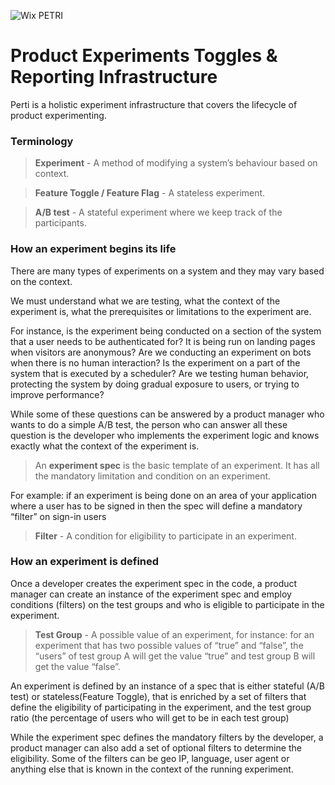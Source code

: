 ![Wix PETRI](http://static.wix.com/media/1a2c40_947e5f0e64d175a4534898a64d1a67d2.jpg)

# Product Experiments Toggles & Reporting Infrastructure

Perti is a holistic experiment infrastructure that covers the lifecycle of product experimenting.

### Terminology

> **Experiment** - A method of modifying a system’s behaviour based on context.

> **Feature Toggle / Feature Flag** - A stateless experiment.

> **A/B test** - A stateful experiment where we keep track of the participants.

### How an experiment begins its life
There are many types of experiments on a system and they may vary based on the context. 

We must understand what we are testing, what the context of the experiment is, what the prerequisites or limitations to the experiment are.

For instance, is the experiment being conducted on a section of the system that a user needs to be authenticated for? 
It is being run on landing pages when visitors are anonymous?
Are we conducting an experiment on bots when there is no human interaction?
Is the experiment on a part of the system that is executed by a scheduler?
Are we testing human behavior, protecting the system by doing gradual exposure to users, or trying to improve performance?

While some of these questions can be answered by a product manager who wants to do a simple A/B test, the person who can answer all these question is the developer who implements the experiment logic and knows exactly what the context of the experiment is. 

> An **experiment spec** is the basic template of an experiment. It has all the mandatory limitation and condition on an experiment.

For example: if an experiment is being done on an area of your application where a user has to be signed in then the spec will define a mandatory “filter” on sign-in users

> **Filter** - A condition for eligibility to participate in an experiment.

### How an experiment is defined
Once a developer creates the experiment spec in the code, a product manager can create an instance of the experiment spec and employ conditions (filters) on the test groups and who is eligible to participate in the experiment.

> **Test Group** - A possible value of an experiment, for instance: for an experiment that has two possible values of “true” and “false”, the “users” of test group A will get the value “true” and test group B will get the value “false”.

An experiment is defined by an instance of a spec that is either stateful (A/B test) or stateless(Feature Toggle), that is enriched by a set of filters that define the eligibility of participating in the experiment, and the test group ratio (the percentage of users who will get to be in each test group)

While the experiment spec defines the mandatory filters by the developer, a product manager can also add a set of optional filters to determine the eligibility. Some of the filters can be geo IP, language, user agent or anything else that is known in the context of the running experiment. 
